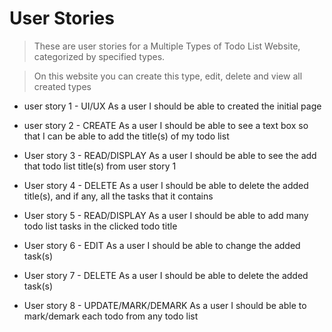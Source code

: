 # User Stories

> These are user stories for a Multiple Types of Todo List Website, categorized by specified types.

> On this website you can create this type, edit, delete and view all created types

* user story 1 - UI/UX
As a user I should be able to created the initial page

* user story 2 - CREATE
As a user I should be able to see a text box so that I can be able to add the title(s) of my todo list

* User story 3 - READ/DISPLAY
As a user I should be able to see the add that todo list title(s) from user story 1  

* User story 4 - DELETE
As a user I should be able to delete the added title(s), and if any, all the tasks that it contains

* User story 5 - READ/DISPLAY
As a user I should be able to add many todo list tasks in the clicked todo title 

* User story 6 - EDIT
As a user I should be able to change the added task(s)

* User story 7 - DELETE
As a user I should be able to delete the added task(s)

* User story 8 - UPDATE/MARK/DEMARK
As a user I should be able to mark/demark each todo from any todo list


